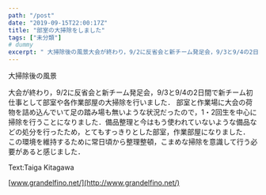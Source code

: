 ```yaml
---
path: "/post"
date: "2019-09-15T22:00:17Z"
title: "部室の大掃除をしました"
tags: ["未分類"]
# dummy
excerpt: " 大掃除後の風景大会が終わり，9/2に反省会と新チーム発足会，9/3と9/4の2日間で新チーム初仕事として部室や各作業部屋の大掃除を行いました．部室と作業場に大会の荷物を詰め込んでいて足の踏み場も無..."
---
```


[](15-1.jpg) 大掃除後の風景

大会が終わり，9/2に反省会と新チーム発足会，9/3と9/4の2日間で新チーム初仕事として部室や各作業部屋の大掃除を行いました．
部室と作業場に大会の荷物を詰め込んでいて足の踏み場も無いような状況だったので，1・2回生を中心に掃除を行うことになりました．備品整理と今はもう使われていないような備品などの処分を行ったため，とてもすっきりとした部室，作業部屋になりました．
この環境を維持するために常日頃から整理整頓，こまめな掃除を意識して行う必要があると感じました．

Text:Taiga Kitagawa

[www.grandelfino.net/](http://www.grandelfino.net/)